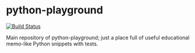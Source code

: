 # python-playground

[![Build Status](https://travis-ci.org/python-playground/python-playground.svg?branch=master)](https://travis-ci.org/python-playground/python-playground)

Main repository of python-playground; just a place full of useful educational
memo-like Python snippets with tests.
